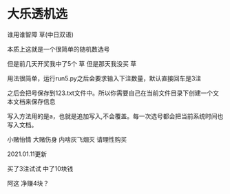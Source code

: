 # 大乐透机选
谁用谁智障   草(中日双语)

本质上这就是一个很简单的随机数选号

但是前几天开奖我中了5个 草 但是那天我没买 草

用法很简单，运行run5.py之后会要求输入下注数量，默认直接回车是3注

之后会把号保存到123.txt文件中。所以你需要自己在当前文件目录下创建一个文本文档来保存信息

写入方法用的是a，也就是追加写入,不会覆盖。每一次选号都会把当前系统时间也写入文档。

小赌怡情 大赌伤身 内啥灰飞烟灭 请理性购买

2021.01.11更新

买了3注试试 中了10块钱 

阿这 净赚4块？
